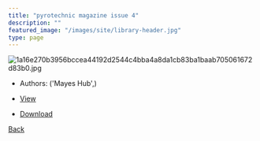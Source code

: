 ```yaml
---
title: "pyrotechnic magazine issue 4"
description: ""
featured_image: "/images/site/library-header.jpg"
type: page
---
```


![1a16e270b3956bccea44192d2544c4bba4a8da1cb83ba1baab705061672d83b0.jpg](https://drive.google.com/uc?export=view&id=14G6K8EZu0bXdsH2uY7Ke9OGuzb_kysjk)
* Authors: ('Mayes Hub',)
* [View](https://drive.google.com/uc?export=view&id=1dQ172vMVKGC1C7C7cbvXqgMrGAAL3Q0w)

* [Download](https://drive.google.com/uc?export=download&id=1dQ172vMVKGC1C7C7cbvXqgMrGAAL3Q0w)

[Back](http://localhost:1313/library/ebooks/
)